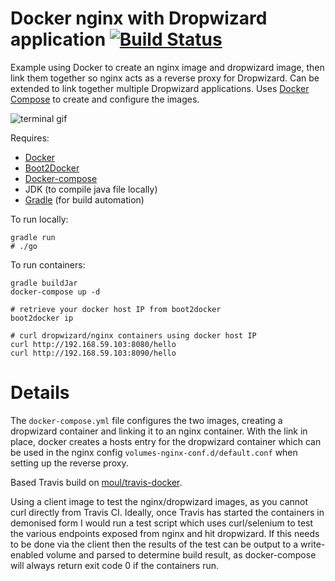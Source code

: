 # Docker nginx with Dropwizard application [![Build Status](https://travis-ci.org/stevenalexander/docker-nginx-dropwizard.svg?branch=master)](https://travis-ci.org/stevenalexander/docker-nginx-dropwizard)

Example using Docker to create an nginx image and dropwizard image, then link them together so nginx acts as a reverse proxy for Dropwizard. Can be extended to link together multiple Dropwizard applications. Uses [Docker Compose](http://docs.docker.com/compose/) to create and configure the images.

![terminal gif](https://raw.githubusercontent.com/stevenalexander/docker-nginx-dropwizard/master/terminal.gif "terminal gif")

Requires:
* [Docker](https://www.docker.com/)
* [Boot2Docker](http://boot2docker.io/)
* [Docker-compose](http://docs.docker.com/compose/)
* JDK (to compile java file locally)
* [Gradle](https://gradle.org/) (for build automation)

To run locally:

```
gradle run
# ./go
```

To run containers:
```
gradle buildJar
docker-compose up -d

# retrieve your docker host IP from boot2docker
boot2docker ip

# curl dropwizard/nginx containers using docker host IP
curl http://192.168.59.103:8080/hello
curl http://192.168.59.103:8090/hello
```

# Details

The `docker-compose.yml` file configures the two images, creating a dropwizard container and linking it to an nginx container. With the link in place, docker creates a hosts entry for the dropwizard container which can be used in the nginx config `volumes-nginx-conf.d/default.conf` when setting up the reverse proxy.

Based Travis build on [moul/travis-docker](https://github.com/moul/travis-docker).

Using a client image to test the nginx/dropwizard images, as you cannot curl directly from Travis CI. Ideally, once Travis has started the containers in demonised form I would run a test script which uses curl/selenium to test the various endpoints exposed from nginx and hit dropwizard. If this needs to be done via the client then the results of the test can be output to a write-enabled volume and parsed to determine build result, as docker-compose will always return exit code 0 if the containers run.
